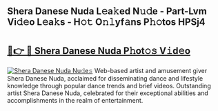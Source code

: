 ## Shera Danese Nuda L𝚎a𝚔ed N𝚞𝚍e - Part-Lvm Vi𝚍𝚎o L𝚎a𝚔s - H𝚘𝚝 O𝚗𝚕yf𝚊ns P𝚑𝚘tos HPSj4

# <h2><a href="http://kf6gfb.oniu.top/?m=Shera+Danese+Nuda">🔗👉 🔴 Shera Danese Nuda P𝚑ot𝚘𝚜 V𝚒d𝚎o</a></h2>

[![Shera Danese Nuda Nu𝚍e𝚜](https://i.imgur.com/0qMVB7G.gif)](http://kf6gfb.oniu.top/?m=Shera+Danese+Nuda)
Web-based artist and amusement giver Shera Danese Nuda, acclaimed for disseminating dance and lifestyle knowledge through popular dance trends and brief videos. Outstanding artist Shera Danese Nuda, celebrated for their exceptional abilities and accomplishments in the realm of entertainment.  
